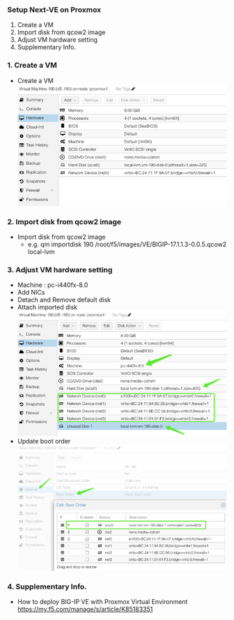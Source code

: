 ### Setup Next-VE on Proxmox
1. Create a VM
2. Import disk from qcow2 image
3. Adjust VM hardware setting
4. Supplementary Info.

### 1. Create a VM
+ Create a VM
  ![alt text](image-26.png)

### 2. Import disk from qcow2 image
+ Import disk from qcow2 image
  + e.g. qm importdisk 190 /root/f5/images/VE/BIGIP-17.1.1.3-0.0.5.qcow2 local-lvm

### 3. Adjust VM hardware setting
+ Machine : pc-i440fx-8.0
+ Add NICs
+ Detach and Remove default disk
+ Attach imported disk  
  ![alt text](image-27.png)
+ Update boot order  
  ![alt text](image-28.png)

### 4. Supplementary Info.
+ How to deploy BIG-IP VE with Proxmox Virtual Environment
  https://my.f5.com/manage/s/article/K85183351

